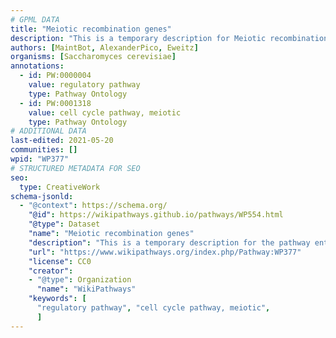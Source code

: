```yaml
---
# GPML DATA
title: "Meiotic recombination genes"
description: "This is a temporary description for Meiotic recombination genes"
authors: [MaintBot, AlexanderPico, Eweitz]
organisms: [Saccharomyces cerevisiae]
annotations:
  - id: PW:0000004
    value: regulatory pathway
    type: Pathway Ontology
  - id: PW:0001318
    value: cell cycle pathway, meiotic
    type: Pathway Ontology
# ADDITIONAL DATA
last-edited: 2021-05-20
communities: []
wpid: "WP377"
# STRUCTURED METADATA FOR SEO
seo:
  type: CreativeWork
schema-jsonld:
  - "@context": https://schema.org/
    "@id": https://wikipathways.github.io/pathways/WP554.html
    "@type": Dataset
    "name": "Meiotic recombination genes"
    "description": "This is a temporary description for the pathway entitled: Meiotic recombination genes"
    "url": "https://www.wikipathways.org/index.php/Pathway:WP377"
    "license": CC0
    "creator":
    - "@type": Organization
      "name": "WikiPathways"
    "keywords": [
      "regulatory pathway", "cell cycle pathway, meiotic",
      ]
---
```

